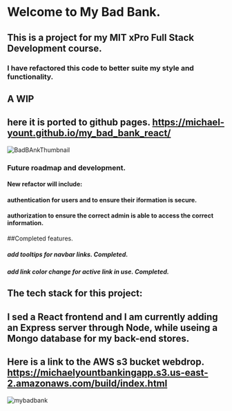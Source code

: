 # Welcome to My Bad Bank.

## This is a project for my MIT xPro Full Stack Development course. 

### I have refactored this code to better suite my style and functionality. 

## A WIP

## here it is ported to github pages. https://michael-yount.github.io/my_bad_bank_react/
![BadBAnkThumbnail](https://github.com/Michael-Yount/my_bad_bank_react/assets/11709807/3d4bacb8-5b5b-4919-8c63-f4b81df2fd34)

### Future roadmap and development.
#### New refactor will include:
#### authentication for users and to ensure their iformation is secure.
#### authorization to ensure the correct admin is able to access the correct information.

##Completed features.
##### add tooltips for navbar links. Completed.
##### add link color change for active link in use. Completed.

## The tech stack for this project:

## I sed a React frontend and I am currently adding an Express server through Node, while useing a Mongo database for my back-end stores.

## Here is a link to the AWS s3 bucket webdrop.  https://michaelyountbankingapp.s3.us-east-2.amazonaws.com/build/index.html 


![mybadbank](https://github.com/Michael-Yount/my_bad_bank_react/assets/11709807/09547619-650e-468f-a531-e63fcac997d8)

